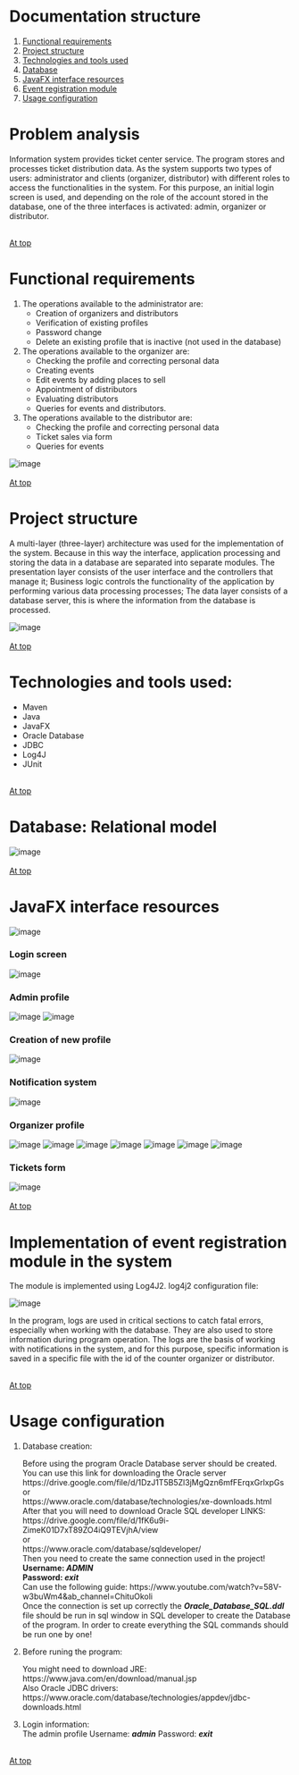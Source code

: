 # Documentation structure
<ol>
  <li><a href="https://github.com/tedonikolov/OOP2_project#functional-requirements">Functional requirements</a></li>
  <li><a href="https://github.com/tedonikolov/OOP2_project#project-structure">Project structure</a></li>
  <li><a href="https://github.com/tedonikolov/OOP2_project#technologies-and-tools-used">Technologies and tools used</a></li>
  <li><a href="https://github.com/tedonikolov/OOP2_project#database-relational-model">Database</a></li>
  <li><a href="https://github.com/tedonikolov/OOP2_project#javafx-interface-resources">JavaFX interface resources</a></li>
  <li><a href="https://github.com/tedonikolov/OOP2_project#implementation-of-event-registration-module-in-the-system">Event registration module</a></li>
  <li><a href="https://github.com/tedonikolov/OOP2_project#usage-configuration">Usage configuration</a></li>
</ol>

# Problem analysis
<p>Information system provides ticket center service. The program stores and processes ticket distribution data. 
As the system supports two types of users: administrator and clients (organizer, distributor) with different roles to access the functionalities in the system. 
For this purpose, an initial login screen is used, and depending on the role of the account stored in the database, one of the three interfaces is activated: 
admin, organizer or distributor.</p>
<br><a href="https://github.com/tedonikolov/OOP2_project#documentation-structure">At top</a>

# Functional requirements
<ol>
<li>The operations available to the administrator are: 
<ul><li>Creation of organizers and distributors</li>
<li>Verification of existing profiles</li> 
<li>Password change</li>
<li>Delete an existing profile that is inactive (not used in the database)</li></ul></li>
<li>The operations available to the organizer are: 
<ul><li>Checking the profile and correcting personal data</li> 
<li>Creating events</li> 
<li>Edit events by adding places to sell</li> 
<li>Appointment of distributors</li>
<li>Evaluating distributors</li> 
<li>Queries for events and distributors.</li></ul></li>
<li>The operations available to the distributor are:
<ul>
<li>Checking the profile and correcting personal data</li>
<li>Ticket sales via form</li>
<li>Queries for events</li></ul></li>
</ol>

![image](https://user-images.githubusercontent.com/100678443/213858770-b921abd1-5fab-4ef1-9282-254c0bf7b1e2.png)
<br><br><a href="https://github.com/tedonikolov/OOP2_project#documentation-structure">At top</a>

# Project structure
<p>A multi-layer (three-layer) architecture was used for the implementation of the system. Because in this way the interface, 
application processing and storing the data in a database are separated into separate modules. 
The presentation layer consists of the user interface and the controllers that manage it; 
Business logic controls the functionality of the application by performing various data processing processes; 
The data layer consists of a database server, this is where the information from the database is processed.</p>

![image](https://user-images.githubusercontent.com/100678443/213859325-43e80023-5a3c-48fc-adf9-03820aa4c446.png)
<br><br><a href="https://github.com/tedonikolov/OOP2_project#documentation-structure">At top</a>

# Technologies and tools used:
<ul>
<li>Maven</li>
<li>Java</li>
<li>JavaFX</li>
<li>Oracle Database</li>
<li>JDBC</li>
<li>Log4J</li>
<li>JUnit</li>
</ul>
<br><a href="https://github.com/tedonikolov/OOP2_project#documentation-structure">At top</a>

# Database: Relational model

![image](https://user-images.githubusercontent.com/100678443/213859870-4f553bc7-d93f-4b65-8499-577458e91a8a.png)
<br><br><a href="https://github.com/tedonikolov/OOP2_project#documentation-structure">At top</a>

# JavaFX interface resources

![image](https://user-images.githubusercontent.com/100678443/213859908-c92aafc3-cef7-4899-b70a-f8e33e0117cd.png)
<h3> Login screen </h3>

![image](https://user-images.githubusercontent.com/100678443/213860009-a2ff9bdf-03c8-4afb-9565-8c55834010fe.png)
<h3> Admin profile </h3>
<p>

![image](https://user-images.githubusercontent.com/100678443/213860013-0d9794e2-b2e0-48a6-9544-798123b0174c.png)
![image](https://user-images.githubusercontent.com/100678443/213860018-a27d2d25-5b5f-477a-82bb-157f655a59ce.png)

<h3> Creation of new profile </h3>

![image](https://user-images.githubusercontent.com/100678443/213860022-04112d34-90ed-4f30-8144-1191788da267.png)
</p>

<h3> Notification system </h3>

![image](https://user-images.githubusercontent.com/100678443/213860030-28968b89-daa2-4d10-9276-90736950ba58.png)
<h3> Organizer profile </h3>
<p>
  
![image](https://user-images.githubusercontent.com/100678443/213860190-14371f2b-f5d8-4e0f-845b-42520441b181.png)
![image](https://user-images.githubusercontent.com/100678443/213860213-1c810ac6-1b41-4e05-a987-9522c653a7c1.png)
![image](https://user-images.githubusercontent.com/100678443/213860246-965e6ee6-19b0-44fa-aa7a-2db0bfce2c1a.png)
![image](https://user-images.githubusercontent.com/100678443/213860249-56251509-8659-4b82-b62c-64441cfe2576.png)
![image](https://user-images.githubusercontent.com/100678443/213860255-f95c0a2f-3894-4179-8b70-843ba0050996.png)
![image](https://user-images.githubusercontent.com/100678443/213860257-7bd0d8cd-3736-4076-9eea-b7a4bfb4f678.png)
![image](https://user-images.githubusercontent.com/100678443/213860259-e454b2aa-9eb5-483c-a233-bcb1af179686.png)
</p>
<h3> Tickets form </h3>

![image](https://user-images.githubusercontent.com/100678443/213860262-e31044be-4f17-4b9c-98d3-d2931ba8132b.png)
<br><br><a href="https://github.com/tedonikolov/OOP2_project#documentation-structure">At top</a>

# Implementation of event registration module in the system
The module is implemented using Log4J2. log4j2 configuration file:

![image](https://user-images.githubusercontent.com/100678443/213860342-481869dc-4a9f-4f39-b219-773ebd44b866.png)

<p>In the program, logs are used in critical sections to catch fatal errors, especially when working with the database. 
They are also used to store information during program operation. The logs are the basis of working with notifications in the system, 
and for this purpose, specific information is saved in a specific file with the id of the counter organizer or distributor.</p>
<br><a href="https://github.com/tedonikolov/OOP2_project#documentation-structure">At top</a>

# Usage configuration 
<ol>
<li>Database creation:
<br><p>Before using the program Oracle Database server should be created. You can use this link for downloading the Oracle server https://drive.google.com/file/d/1DzJ1T5B5Zl3jMgQzn6mfFErqxGrlxpGs
<br> or <br> https://www.oracle.com/database/technologies/xe-downloads.html
<br> After that you will need to download Oracle SQL developer LINKS:
<br> https://drive.google.com/file/d/1fK6u9i-ZimeK01D7xT89ZO4iQ9TEVjhA/view <br> or
<br> https://www.oracle.com/database/sqldeveloper/
<br> Then you need to create the same connection used in the project!
<br> <b>Username: <i> ADMIN</i>
<br> Password: <i> exit </i></b>
<br> Can use the following guide: https://www.youtube.com/watch?v=58V-w3buWm4&ab_channel=ChituOkoli
<br> Once the connection is set up correctly the <b><i>Oracle_Database_SQL.ddl</i></b> file should be run in sql window in SQL developer to create the Database of the program. In order to create everything the SQL commands should be run one by one!
</p> </li>
<li>Before runing the program:
<br><p>You might need to download JRE: https://www.java.com/en/download/manual.jsp
<br> Also Oracle JDBC drivers: https://www.oracle.com/database/technologies/appdev/jdbc-downloads.html
</p>
</li>
<li> Login information:
<br> The admin profile Username: <b><i>admin</i></b> Password: <b><i>exit</i></b>
</li>
</ol>

<br><a href="https://github.com/tedonikolov/OOP2_project#documentation-structure">At top</a>
